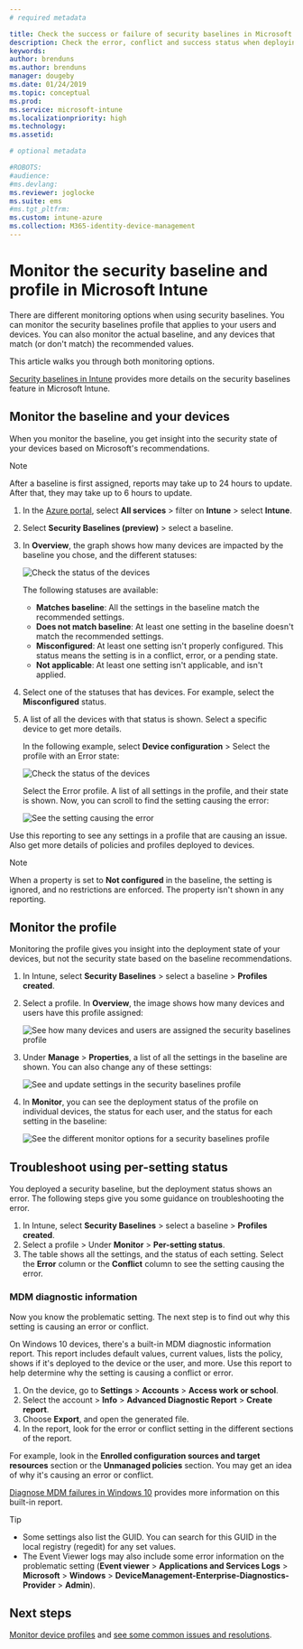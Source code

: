 ```yaml
---
# required metadata

title: Check the success or failure of security baselines in Microsoft Intune - Azure | Microsoft Docs
description: Check the error, conflict and success status when deploying security baselines to users and devices in Microsoft Intune MDM. See how to troubleshoot using client logs, and the report features in Intune.
keywords:
author: brenduns 
ms.author: brenduns
manager: dougeby
ms.date: 01/24/2019
ms.topic: conceptual
ms.prod:
ms.service: microsoft-intune
ms.localizationpriority: high
ms.technology:
ms.assetid: 

# optional metadata

#ROBOTS:
#audience:
#ms.devlang:
ms.reviewer: joglocke
ms.suite: ems
#ms.tgt_pltfrm:
ms.custom: intune-azure
ms.collection: M365-identity-device-management
---
```


# Monitor the security baseline and profile in Microsoft Intune

There are different monitoring options when using security baselines. You can monitor the security baselines profile that applies to your users and devices. You can also monitor the actual baseline, and any devices that match (or don't match) the recommended values.

This article walks you through both monitoring options.

[Security baselines in Intune](security-baselines.md) provides more details on the security baselines feature in Microsoft Intune.

## Monitor the baseline and your devices

When you monitor the baseline, you get insight into the security state of your devices based on Microsoft's recommendations.

> [!NOTE]
> After a baseline is first assigned, reports may take up to 24 hours to update. After that, they may take up to 6 hours to update.

1. In the [Azure portal](https://portal.azure.com/), select **All services** > filter on **Intune** > select **Intune**.
2. Select **Security Baselines (preview)** > select a baseline.
3. In **Overview**, the graph shows how many devices are impacted by the baseline you chose, and the different statuses:

    ![Check the status of the devices](./media/security-baselines-monitor/overview.png)

    The following statuses are available:

    - **Matches baseline**: All the settings in the baseline match the recommended settings.
    - **Does not match baseline**: At least one setting in the baseline doesn't match the recommended settings.
    - **Misconfigured**: At least one setting isn't properly configured. This status means the setting is in a conflict, error, or a pending state.
    - **Not applicable**: At least one setting isn't applicable, and isn't applied.

4. Select one of the statuses that has devices. For example, select the **Misconfigured** status.

5. A list of all the devices with that status is shown. Select a specific device to get more details. 

    In the following example, select **Device configuration** > Select the profile with an Error state:

    ![Check the status of the devices](./media/security-baselines-monitor/device-configuration-profile-list.png)

    Select the Error profile. A list of all settings in the profile, and their state is shown. Now, you can scroll to find the setting causing the error:

    ![See the setting causing the error](./media/security-baselines-monitor/profile-with-error-status.png)

Use this reporting to see any settings in a profile that are causing an issue. Also get more details of policies and profiles deployed to devices.

> [!NOTE]
> When a property is set to **Not configured** in the baseline, the setting is ignored, and no restrictions are enforced. The property isn't shown in any reporting.

## Monitor the profile

Monitoring the profile gives you insight into the deployment state of your devices, but not the security state based on the baseline recommendations.

1. In Intune, select **Security Baselines** > select a baseline > **Profiles created**.

2. Select a profile. In **Overview**, the image shows how many devices and users have this profile assigned:

    ![See how many devices and users are assigned the security baselines profile](./media/security-baselines-monitor/existing-profile-overview.png)

3. Under **Manage** > **Properties**, a list of all the settings in the baseline are shown. You can also change any of these settings:

    ![See and update settings in the security baselines profile](./media/security-baselines-monitor/manage-settings.png)

4. In **Monitor**, you can see the deployment status of the profile on individual devices, the status for each user, and the status for each setting in the baseline:

    ![See the different monitor options for a security baselines profile](./media/security-baselines-monitor/monitor-status-options.png)

## Troubleshoot using per-setting status

You deployed a security baseline, but the deployment status shows an error. The following steps give you some guidance on troubleshooting the error.

1. In Intune, select **Security Baselines** > select a baseline > **Profiles created**.
2. Select a profile > Under **Monitor** > **Per-setting status**.
3. The table shows all the settings, and the status of each setting. Select the **Error** column or the **Conflict** column to see the setting causing the error.

### MDM diagnostic information

Now you know the problematic setting. The next step is to find out why this setting is causing an error or conflict. 

On Windows 10 devices, there's a built-in MDM diagnostic information report. This report includes default values, current values, lists the policy, shows if it's deployed to the device or the user, and more. Use this report to help determine why the setting is causing a conflict or error.

1. On the device, go to **Settings** > **Accounts** > **Access work or school**.
2. Select the account > **Info** > **Advanced Diagnostic Report** > **Create report**.
3. Choose **Export**, and open the generated file.
4. In the report, look for the error or conflict setting in the different sections of the report.

  For example, look in the **Enrolled configuration sources and target resources** section or the **Unmanaged policies** section. You may get an idea of why it's causing an error or conflict.

[Diagnose MDM failures in Windows 10](https://docs.microsoft.com/windows/client-management/mdm/diagnose-mdm-failures-in-windows-10) provides more information on this built-in report.

> [!TIP]
> - Some settings also list the GUID. You can search for this GUID in the local registry (regedit) for any set values.
> - The Event Viewer logs may also include some error information on the problematic setting (**Event viewer** > **Applications and Services Logs** > **Microsoft** > **Windows** > **DeviceManagement-Enterprise-Diagnostics-Provider** > **Admin**).

## Next steps

[Monitor device profiles](device-profile-monitor.md) and [see some common issues and resolutions](device-profile-troubleshoot.md).
